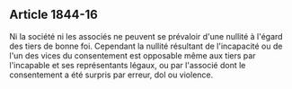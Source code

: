Article 1844-16
----
Ni la société ni les associés ne peuvent se prévaloir d'une nullité à l'égard
des tiers de bonne foi. Cependant la nullité résultant de l'incapacité ou de
l'un des vices du consentement est opposable même aux tiers par l'incapable et
ses représentants légaux, ou par l'associé dont le consentement a été surpris
par erreur, dol ou violence.
